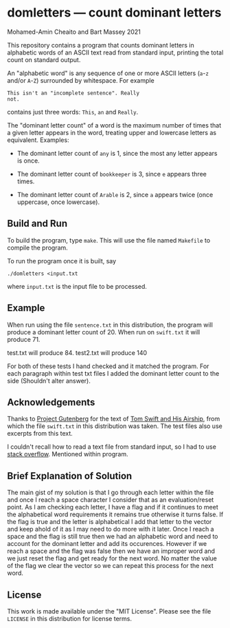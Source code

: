 # domletters — count dominant letters
Mohamed-Amin Cheaito and Bart Massey 2021

This repository contains a program that counts dominant
letters in alphabetic words of an ASCII text read from
standard input, printing the total count on standard output.

An "alphabetic word" is any sequence of one or more
ASCII letters (`a`-`z` and/or `A`-`Z`) surrounded by
whitespace. For example

    This isn't an "incomplete sentence". Really
    not.

contains just three words: `This`, `an` and `Really`.

The "dominant letter count" of a word is the maximum number of
times that a given letter appears in the word, treating
upper and lowercase letters as equivalent. Examples:

* The dominant letter count of `any` is 1, since the most any
  letter appears is once.

* The dominant letter count of `bookkeeper` is 3, since `e`
  appears three times.

* The dominant letter count of `Arable` is 2, since `a`
  appears twice (once uppercase, once lowercase).

## Build and Run

To build the program, type `make`. This will use the file
named `Makefile` to compile the program.

To run the program once it is built, say

    ./domletters <input.txt

where `input.txt` is the input file to be processed.

## Example

When run using the file `sentence.txt` in this distribution,
the program will produce a dominant letter count of 20. When
run on `swift.txt` it will produce 71.


test.txt will produce 84.
test2.txt will produce 140

For both of these tests I hand checked and it matched the program. For each
paragraph within test txt files I added the dominant letter count to the side
(Shouldn't alter answer).


## Acknowledgements

Thanks to [Project Gutenberg](http://gutenberg.org) for the
text of
[Tom Swift and His Airship](https://www.gutenberg.org/cache/epub/3005/pg3005.txt),
from which the file `swift.txt` in this distribution was
taken. The test files also use excerpts from this text.

I couldn't recall how to read a text file from standard input, so I had to use
[stack overflow](https://stackoverflow.com/questions/25985639/passing-text-file-to-standard-input).
Mentioned within program.

## Brief Explanation of Solution

The main gist of my solution is that I go through each letter within the file
and once I reach a space character I consider that as an evaluation/reset point.
As I am checking each letter, I have a flag and if it continues to meet the
alphabetical word requirements it remains true otherwise it turns false. If the flag is true and the letter is
alphabetical I add that letter to the vector and keep ahold of it as I may need
to do more with it later. Once I reach a space and the flag is still true then we had
an alphabetic word and need to account for the dominant letter and add its
occurences. However if we reach a space and the flag was false then we have an
improper word and we just reset the flag and get ready for the next word. No matter the 
value of the flag we clear the vector so we can repeat this process for the next word. 


## License

This work is made available under the "MIT License". Please
see the file `LICENSE` in this distribution for license
terms.
